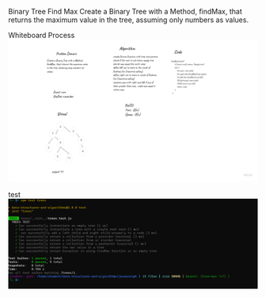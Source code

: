 Binary Tree Find Max
Create a Binary Tree with a Method, findMax, that returns the maximum value in the tree, assuming only numbers as values.

Whiteboard Process
![image](./maxtree.png)


test 
![image](./treemaxtest.png)
